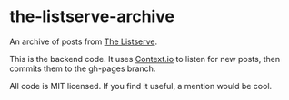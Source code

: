 the-listserve-archive
=====================

An archive of posts from [The Listserve](http://thelistserve.com/).

This is the backend code. It uses [Context.io](http://context.io/) to listen for new posts, then commits them to the gh-pages branch.

All code is MIT licensed. If you find it useful, a mention would be cool.
